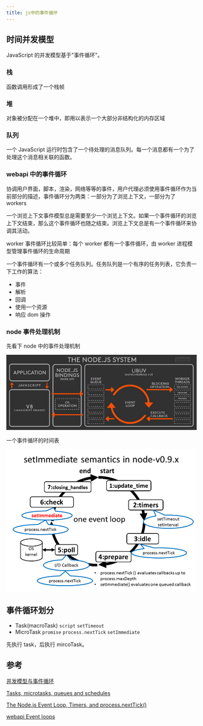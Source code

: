 ```yaml
---
title: js中的事件循环
---
```


## 时间并发模型

JavaScript 的并发模型基于"事件循环"。

### 栈

函数调用形成了一个栈帧

### 堆

对象被分配在一个堆中，即用以表示一个大部分非结构化的内存区域

### 队列

一个 JavaScript 运行时包含了一个待处理的消息队列。每一个消息都有一个为了处理这个消息相关联的函数。

### webapi 中的事件循环

协调用户界面，脚本，渲染，网络等等的事件，用户代理必须使用事件循环作为当前部分的描述，事件循环分为两类：一部分为了浏览上下文，一部分为了 workers

一个浏览上下文事件模型总是需要至少一个浏览上下文。如果一个事件循环的浏览上下文结束，那么这个事件循环也随之结束。浏览上下文总是有一个事件循环来协调其活动。

worker 事件循环比较简单：每个 worker 都有一个事件循环，由 worker 进程模型管理事件循环的生命周期

一个事件循环有一个或多个任务队列。任务队列是一个有序的任务列表，它负责一下工作的算法：

- 事件
- 解析
- 回调
- 使用一个资源
- 响应 dom 操作

### node 事件处理机制

先看下 node 中的事件处理机制

![node system](./node-system.png)

一个事件循环的时间表

![event loop schedules](./setImmediate-in-node.png)

## 事件循环划分

- Task(macroTask) `script` `setTimeout`
- MicroTask `promise` `process.nextTick` `setImmediate`

先执行 task，后执行 mircoTask。

## 参考

[并发模型与事件循环](https://developer.mozilla.org/zh-CN/docs/Web/JavaScript/EventLoop)

[Tasks, microtasks, queues and schedules](https://jakearchibald.com/2015/tasks-microtasks-queues-and-schedules/)

[The Node.js Event Loop, Timers, and process.nextTick()](https://nodejs.org/en/docs/guides/event-loop-timers-and-nexttick/)

[webapi Event loops](https://html.spec.whatwg.org/multipage/webappapis.html#event-loop)
